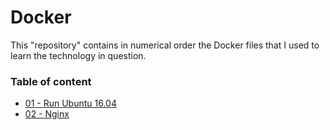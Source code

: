 # Docker

This "repository" contains in numerical order the Docker files that I used to learn the technology in question.

### Table of content

- [01 - Run Ubuntu 16.04](01-ubuntu-16.04/)
- [02 - Nginx](02-nginx/)

